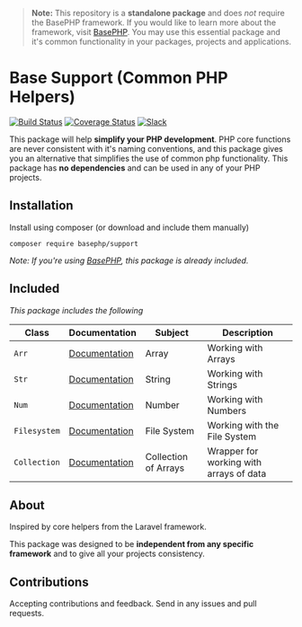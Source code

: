 > **Note:** This repository is a **standalone package** and does *not* require the BasePHP framework. If you would like to learn more about the framework, visit [BasePHP](https://github.com/basephp/framework). You may use this essential package and it's common functionality in your packages, projects and applications.

# Base Support (Common PHP Helpers)

[![Build Status](https://travis-ci.org/basephp/support.svg?branch=1.3)](https://travis-ci.org/basephp/support) [![Coverage Status](https://coveralls.io/repos/github/basephp/support/badge.svg?branch=1.3)](https://coveralls.io/github/basephp/support?branch=1.3) [![Slack](http://timothymarois.com/a/slack-02.svg)](https://join.slack.com/t/basephp/shared_invite/enQtNDI0MzQyMDE0MDAwLWU3Nzg0Yjk4MjM0OWVmZDZjMjEyYWE2YjA1ODFhNjI2MzI3MjAyOTIyOTRkMmVlNWNhZWYzMTIwZDJlOWQ2ZTA)

This package will help **simplify your PHP development**. PHP core functions are never consistent with it's naming conventions, and this package gives you an alternative that simplifies the use of common php functionality. This package has **no dependencies** and can be used in any of your PHP projects.


## Installation

Install using composer (or download and include them manually)

```
composer require basephp/support
```
*Note: If you're using [BasePHP](https://github.com/basephp/basephp), this package is already included.*


## Included

*This package includes the following*

|Class            |Documentation                 |Subject                         |Description                     |
|---              |---                           |---                  |---                             |
|`Arr`            |[Documentation](DOC-ARR.md)           | Array                | Working with Arrays            |
|`Str`            |[Documentation](DOC-STR.md)           | String               | Working with Strings           |
|`Num`            |[Documentation](DOC-NUM.md)           | Number               | Working with Numbers           |
|`Filesystem`     |[Documentation](DOC-FILESYSTEM.md)    | File System          | Working with the File System   |
|`Collection`     |[Documentation](DOC-COLLECTION.md)    | Collection of Arrays | Wrapper for working with arrays of data |


## About

Inspired by core helpers from the Laravel framework.

This package was designed to be **independent from any specific framework** and to give all your projects consistency.


## Contributions

Accepting contributions and feedback. Send in any issues and pull requests.
